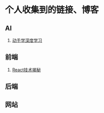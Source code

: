 # 个人收集到的链接、博客


## AI
1. [动手学深度学习](https://zh-v2.d2l.ai/)
## 前端

1. [React技术揭秘](https://react.iamkasong.com)

## 后端


## 网站
